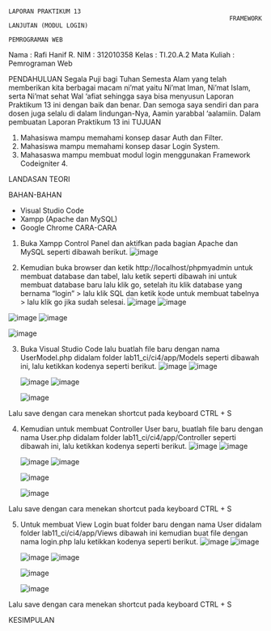                                                                        LAPORAN PRAKTIKUM 13
                                                                 FRAMEWORK LANJUTAN (MODUL LOGIN)
                                                                         PEMROGRAMAN WEB
Nama		: Rafi Hanif R.
NIM		: 312010358
Kelas		: TI.20.A.2
Mata Kuliah	: Pemrograman Web

PENDAHULUAN
Segala Puji bagi Tuhan Semesta Alam yang telah memberikan kita berbagai macam ni’mat yaitu Ni’mat Iman, Ni’mat Islam, serta Ni’mat sehat Wal ‘afiat sehingga saya bisa menyusun Laporan Praktikum 13 ini dengan baik dan benar. Dan semoga saya sendiri dan para dosen juga selalu di dalam lindungan-Nya, Aamin yarabbal ‘aalamiin.
Dalam pembuatan Laporan Praktikum 13 ini
TUJUAN
1.	Mahasiswa mampu memahami konsep dasar Auth dan Filter. 
2.	Mahasiswa mampu memahami konsep dasar Login System. 
3.	Mahasaswa mampu membuat modul login menggunakan Framework Codeigniter 4. 

LANDASAN TEORI 

BAHAN-BAHAN
-	Visual Studio Code
-	Xampp (Apache dan MySQL)
-	Google Chrome
CARA-CARA 
1.	Buka Xampp Control Panel dan aktifkan pada bagian Apache dan MySQL seperti dibawah berikut.
 ![image](https://user-images.githubusercontent.com/102600434/174604739-5e6b92e3-5777-41d3-a3ac-11ed6ab641dc.png)

2.	Kemudian buka browser dan ketik http://localhost/phpmyadmin untuk membuat database dan tabel, lalu ketik seperti dibawah ini untuk membuat database baru lalu klik go, setelah itu klik database yang bernama “login” > lalu klik SQL dan ketik kode untuk membuat tabelnya > lalu klik go jika sudah selesai.
![image](https://user-images.githubusercontent.com/102600434/174604784-a3f6ee2c-7052-4d4c-bf82-1d7ab604dbab.png)        ![image](https://user-images.githubusercontent.com/102600434/174604817-81d6385e-195e-4fc6-ba8f-68897383d96f.png)

![image](https://user-images.githubusercontent.com/102600434/174604858-4fe8de8d-d7fc-456f-bb3d-42616bf86de0.png)        ![image](https://user-images.githubusercontent.com/102600434/174604918-0210f312-b6ec-4ca3-960c-2c4e16aab15d.png)
  
![image](https://user-images.githubusercontent.com/102600434/174604948-63f5dba3-fff9-4c59-8b14-0259ddc360a1.png)

3.	Buka Visual Studio Code lalu buatlah file baru dengan nama UserModel.php didalam folder lab11_ci/ci4/app/Models seperti dibawah ini, lalu ketikkan kodenya seperti berikut.
    ![image](https://user-images.githubusercontent.com/102600434/174605016-3a242045-4dcb-42b9-858b-20d120826e11.png)    ![image](https://user-images.githubusercontent.com/102600434/174605060-05e92f9e-5be9-4e18-bcff-625df85f953b.png)

    ![image](https://user-images.githubusercontent.com/102600434/174605088-0d1d1021-e4c3-4469-860a-ff7b1e34b9a0.png)    ![image](https://user-images.githubusercontent.com/102600434/174605134-e557d2d1-fadf-4a63-93a8-87b54a38fb37.png)

    ![image](https://user-images.githubusercontent.com/102600434/174605163-13a695a4-e2eb-464c-b96b-ec24904a75a7.png)

 
Lalu save dengan cara menekan shortcut pada keyboard CTRL + S 

4.	Kemudian untuk membuat Controller User baru, buatlah file baru dengan nama User.php didalam folder lab11_ci/ci4/app/Controller seperti dibawah ini, lalu ketikkan kodenya seperti berikut.
    ![image](https://user-images.githubusercontent.com/102600434/174605271-27940d29-3cf7-4c80-9b80-cd2c665a5de5.png)       ![image](https://user-images.githubusercontent.com/102600434/174605343-8caf73d2-2875-4adf-ab5e-d51b6a7962b2.png)

    ![image](https://user-images.githubusercontent.com/102600434/174605369-bfcce51b-3116-4076-abfb-cc191f084c6d.png)       ![image](https://user-images.githubusercontent.com/102600434/174605476-74aac26f-6394-4d3e-a437-465f9ab57a79.png)

    ![image](https://user-images.githubusercontent.com/102600434/174605516-02d27549-e6db-40ec-ab1c-9272c2c63b67.png)
    
    ![image](https://user-images.githubusercontent.com/102600434/174605575-746bb5fd-cef1-40f0-acf6-251598dd6e33.png)

Lalu save dengan cara menekan shortcut pada keyboard CTRL + S 

5.	Untuk membuat View Login buat folder baru dengan nama User didalam folder lab11_ci/ci4/app/Views dibawah ini kemudian buat file dengan nama login.php lalu ketikkan kodenya seperti berikut.
    ![image](https://user-images.githubusercontent.com/102600434/174605650-b47fda42-2460-43ba-a2cc-f79e3115ee47.png)        ![image](https://user-images.githubusercontent.com/102600434/174605690-957422cc-5ac4-4b8b-a4ee-c200dc30847b.png)

    ![image](https://user-images.githubusercontent.com/102600434/174605721-1f2bd1b6-6f4b-4dcf-9c5f-f1838e7deca8.png)        ![image](https://user-images.githubusercontent.com/102600434/174605812-db5a6d4b-2e1c-41ba-a0db-0ce49af490e1.png)

    ![image](https://user-images.githubusercontent.com/102600434/174605858-93492900-797e-45ae-8ba3-a92f949ea480.png)
    
    ![image](https://user-images.githubusercontent.com/102600434/174605958-90c504b3-20c0-494e-8b07-da8e91e34cb9.png)
  
Lalu save dengan cara menekan shortcut pada keyboard CTRL + S

KESIMPULAN




